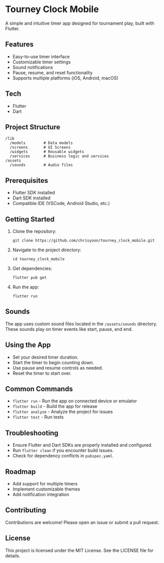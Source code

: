 # Tourney Clock Mobile

A simple and intuitive timer app designed for tournament play, built with Flutter.

## Features

- Easy-to-use timer interface
- Customizable timer settings
- Sound notifications
- Pause, resume, and reset functionality
- Supports multiple platforms (iOS, Android, macOS)

## Tech

- Flutter
- Dart

## Project Structure

```
/lib
  /models        # Data models
  /screens       # UI Screens
  /widgets       # Reusable widgets
  /services      # Business logic and services
/assets
  /sounds        # Audio files
```

## Prerequisites

- Flutter SDK installed
- Dart SDK installed
- Compatible IDE (VSCode, Android Studio, etc.)

## Getting Started

1. Clone the repository:
   ```
   git clone https://github.com/chrisyoon/tourney_clock_mobile.git
   ```
2. Navigate to the project directory:
   ```
   cd tourney_clock_mobile
   ```
3. Get dependencies:
   ```
   flutter pub get
   ```
4. Run the app:
   ```
   flutter run
   ```

## Sounds

The app uses custom sound files located in the `/assets/sounds` directory. These sounds play on timer events like start, pause, and end.

## Using the App

- Set your desired timer duration.
- Start the timer to begin counting down.
- Use pause and resume controls as needed.
- Reset the timer to start over.

## Common Commands

- `flutter run` - Run the app on connected device or emulator
- `flutter build` - Build the app for release
- `flutter analyze` - Analyze the project for issues
- `flutter test` - Run tests

## Troubleshooting

- Ensure Flutter and Dart SDKs are properly installed and configured.
- Run `flutter clean` if you encounter build issues.
- Check for dependency conflicts in `pubspec.yaml`.

## Roadmap

- Add support for multiple timers
- Implement customizable themes
- Add notification integration

## Contributing

Contributions are welcome! Please open an issue or submit a pull request.

## License

This project is licensed under the MIT License. See the LICENSE file for details.